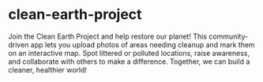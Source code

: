 # clean-earth-project
Join the Clean Earth Project and help restore our planet! This community-driven app lets you upload photos of areas needing cleanup and mark them on an interactive map. Spot littered or polluted locations, raise awareness, and collaborate with others to make a difference. Together, we can build a cleaner, healthier world!
